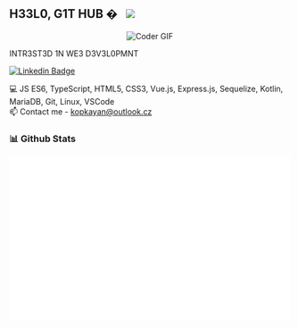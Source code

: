 ## H33L0, G1T HUB �  &nbsp; ![](https://visitor-badge.glitch.me/badge?page_id=kopkaa.kopkaa&style=flat-square&color=0088cc)
<p align="center">

  <img src="https://media4.giphy.com/media/CdxBRh8v9pVJIrd4J3/giphy.gif?cid=ecf05e47v0l868lhjn3zl7ebs65ebozhiqs3jzl61q59mw3b&rid=giphy.gif&ct=g" alt="Coder GIF" width="600" height="400">
  
</p>



INTR3ST3D 1N WE3 D3V3L0PMNT

[![Linkedin Badge](https://img.shields.io/badge/-LinkedIn-0e76a8?style=flat-square&logo=Linkedin&logoColor=white)](https://www.linkedin.com/in/jan-hrom%C3%A1dka-ba3820197//)

💻 JS ES6, TypeScript, HTML5, CSS3, Vue.js, Express.js, Sequelize, Kotlin, MariaDB, Git, Linux, VSCode <br>
📫 Contact me -  kopkayan@outlook.cz<br>

### 📊 Github Stats
<a href='https://github.com/kopkaa/github-stats'>
  
![Most Used Languages](https://raw.githubusercontent.com/kopkaa/github-stats/master/generated/languages.svg)
 </a>

<!--
**kopkaa/kopkaa** is a ✨ _special_ ✨ repository because its `README.md` (this file) appears on your GitHub profile.

Here are some ideas to get you started:

- 🔭 I’m currently working on ...
- 🌱 I’m currently learning ...
- 👯 I’m looking to collaborate on ...
- 🤔 I’m looking for help with ...
- 💬 Ask me about ...
- 📫 How to reach me: ...
- 😄 Pronouns: ...
- ⚡ Fun fact: ...
-->
